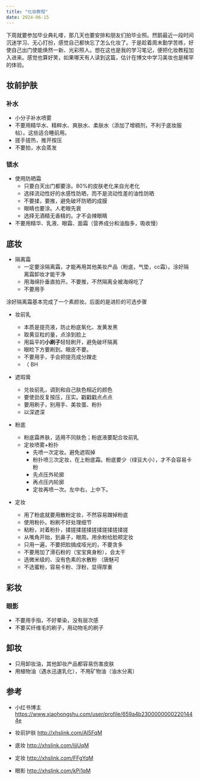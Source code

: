```yaml
---
title: "化妆教程"
date: 2024-06-15
---
```




下周就要参加毕业典礼喽，那几天也要安排和朋友们拍毕业照。然鹅最近一段时间沉迷学习、无心打扮，感觉自己都快忘了怎么化妆了。于是趁着周末勤学苦练，好使自己出门使能焕然一新、光彩照人。想在这也是我的学习笔记，便把化妆教程加入进来。感觉也算好笑，如果哪天有人读到这篇，估计在博文中学习美妆也是稀罕的体验。



## 妆前护肤

### 补水

+ 小分子补水喷雾
+ 不要用精华水、精粹水、爽肤水、柔肤水（添加了增稠剂，不利于底妆服帖）。这些适合睡前用。
+ 搓手搓热，推开按压
+ 不要拍，水会蒸发



### 锁水

+ 使用防晒霜
  + 只要白天出门都要涂。80%的皮肤老化来自光老化
  + 选择流动性好的水感性防晒，而不是流动性差的油性防晒
  + 不要揉，要推，避免破坏防晒的成膜
  + 眼睛也要涂。人老眼先衰
  + 选择无酒精无香精的。才不会辣眼睛
+ 不要用精华、乳液、眼霜、面霜（营养成分和油脂多，吸收慢）



## 底妆

+ 隔离霜
  + 一定要涂隔离霜，才能再用其他美妆产品（粉底，气垫，cc霜）。涂好隔离霜卸妆才能干净
  + 用海绵扑垂直拍开。不要推，不然隔离全被海绵吃了
  + 不要用手



涂好隔离霜基本完成了一个素颜妆。后面的是进阶的可选步骤



+ 妆前乳
  + 本质是提亮液，防止粉底氧化、发黄发黑
  + 取黄豆粒的量，点涂到脸上
  + 用扁平的**小刷子**轻轻刷开，避免破坏隔离
  + 眼睑下方要刷到。眼皮不要。
  + 不要用手，手会把提亮成分蹭走
  + （  BH
+ 遮瑕膏
  + 兑妆前乳，调到和自己肤色相近的颜色
  + 要使劲反复按压，压实。戳戳戳点点点
  + 要用刷子，别用手、美妆蛋、粉扑
  + 以深遮深
+ 粉底
  + 粉底霜养肤，适用不同肤色；粉底液要配合妆前乳
  + 定妆喷雾+粉扑
    + 先喷一次定妆。避免遮瑕掉
    + 粉扑喷三次定妆，在上粉底霜。粉底要少（绿豆大小），才不会容易卡粉
    + 先点压外轮廓
    + 再点压内轮廓
    + 定妆再喷一次。左中右，上中下。

+ 定妆
  + 用了粉底就要用散粉定妆，不然容易蹭掉粉底
  + 使用粉扑。粉刷不好处理细节
  + 粘粉，对着粉扑，揉搓揉搓揉搓揉搓揉搓揉搓
  + 从嘴角开始，到鼻子，眼周。用余粉给脸颊定妆
  + 只用一遍，不要把脸搞成哑光的，不要贪多
  + 不要用加了滑石粉的（宝宝爽身粉），会太干
  + 选微米级的、没有色素的水散粉   （唐魅可
  + 不选蜜粉，容易卡粉、浮粉，显得厚重





## 彩妆

### 眼影

+ 不要用手指，不好晕染，没有层次感
+ 不要买纤维毛的刷子，用动物毛的刷子







## 卸妆

+ 只用卸妆油，其他卸妆产品都容易伤害皮肤
+ 用植物油（遇水迅速乳化），不用矿物油（油水分离）





## 参考

+ 小红书博主  https://www.xiaohongshu.com/user/profile/659a4b23000000002201444e 

+ 妆前护肤  http://xhslink.com/Al5FqM
+ 底妆  http://xhslink.com/IjjUqM
+ 定妆  http://xhslink.com/FFgYqM
+ 眼影  http://xhslink.com/kPi1qM